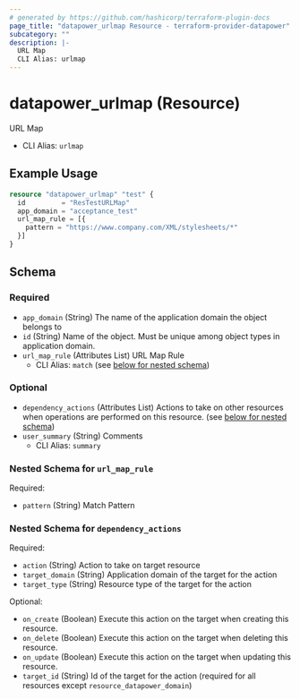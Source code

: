 ```yaml
---
# generated by https://github.com/hashicorp/terraform-plugin-docs
page_title: "datapower_urlmap Resource - terraform-provider-datapower"
subcategory: ""
description: |-
  URL Map
  CLI Alias: urlmap
---
```


# datapower_urlmap (Resource)

URL Map
  - CLI Alias: `urlmap`

## Example Usage

```terraform
resource "datapower_urlmap" "test" {
  id         = "ResTestURLMap"
  app_domain = "acceptance_test"
  url_map_rule = [{
    pattern = "https://www.company.com/XML/stylesheets/*"
  }]
}
```

<!-- schema generated by tfplugindocs -->
## Schema

### Required

- `app_domain` (String) The name of the application domain the object belongs to
- `id` (String) Name of the object. Must be unique among object types in application domain.
- `url_map_rule` (Attributes List) URL Map Rule
  - CLI Alias: `match` (see [below for nested schema](#nestedatt--url_map_rule))

### Optional

- `dependency_actions` (Attributes List) Actions to take on other resources when operations are performed on this resource. (see [below for nested schema](#nestedatt--dependency_actions))
- `user_summary` (String) Comments
  - CLI Alias: `summary`

<a id="nestedatt--url_map_rule"></a>
### Nested Schema for `url_map_rule`

Required:

- `pattern` (String) Match Pattern


<a id="nestedatt--dependency_actions"></a>
### Nested Schema for `dependency_actions`

Required:

- `action` (String) Action to take on target resource
- `target_domain` (String) Application domain of the target for the action
- `target_type` (String) Resource type of the target for the action

Optional:

- `on_create` (Boolean) Execute this action on the target when creating this resource.
- `on_delete` (Boolean) Execute this action on the target when deleting this resource.
- `on_update` (Boolean) Execute this action on the target when updating this resource.
- `target_id` (String) Id of the target for the action (required for all resources except `resource_datapower_domain`)
